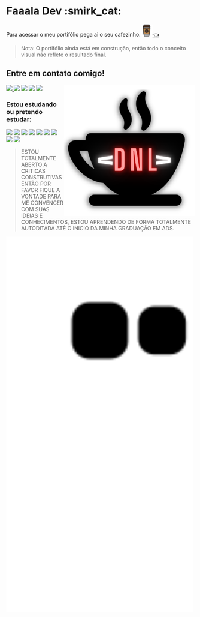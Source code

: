 <h1>Faaala Dev :smirk_cat:</h1> 

Para acessar o meu portifólio pega ai o seu cafezinho.<a href="https://devnylo.github.io/DevNylo-Portifolio/"><img src="https://raw.githubusercontent.com/DevNylo/DevNylo/6cede50e3c8295ec6f5193b6ba08b6ebfa0ed1a2/coffee.svg" width="32">👈<a/>
 
> Nota: O portifólio ainda está em construção, então todo o conceito visual não reflete o resultado final. 
  
## Entre em contato comigo!

<a href="https://devnylo.github.io/DevNylo-Portifolio/"><img src="https://github.com/DevNylo/DevNylo/blob/main/Logo-DNL.svg" width="350" align="right"></a>

<p align="left">
  <a href="mailto: contato_dsr@hotmail.com" alt="Outlook">
  <img src="https://img.shields.io/badge/Microsoft_Outlook-0078D4?style=for-the-badge&logo=microsoft-outlook&logoColor=white"</a>

  <a href="linkedin.com/in/danilo-rocha-437230197/" alt="Linkedin">
  <img src="https://img.shields.io/badge/LinkedIn-0077B5?style=for-the-badge&logo=linkedin&logoColor=white" /></a>

  <a href="https://contate.me/devnylo" alt="WhatsApp">
  <img src="https://img.shields.io/badge/WhatsApp-25D366?style=for-the-badge&logo=whatsapp&logoColor=white"/></a>

  <a href="https://www.instagram.com/its_nyloo/" alt="Instagram">
  <img src="https://img.shields.io/badge/Instagram-E4405F?style=for-the-badge&logo=instagram&logoColor=white"/></a>
  
  <a href="https://pt.stackoverflow.com/users/296428/devnylo" alt="StackOverFlow">
  <img src="https://img.shields.io/badge/Stack_Overflow-FE7A16?style=for-the-badge&logo=stack-overflow&logoColor=white"/></a>
</p>

<h3> Estou estudando ou pretendo estudar:</h3>

<a href="#" alt="HTML5">
<img src="https://img.shields.io/badge/HTML5-E34F26?style=for-the-badge&logo=html5&logoColor=white"/><a/>

<a href="#" alt="CSS">
<img src="https://img.shields.io/badge/CSS3-1572B6?style=for-the-badge&logo=css3&logoColor=white"/><a/>

<a href="#" alt="JavaScript">
<img src="https://img.shields.io/badge/JavaScript-F7DF1E?style=for-the-badge&logo=javascript&logoColor=black"/><a/>

<a href="#" alt="ReactJS">
<img src="https://img.shields.io/badge/React-20232A?style=for-the-badge&logo=react&logoColor=61DAFB"/><a/>

<a href="#" alt="NodeJS">
<img src="https://img.shields.io/badge/Node.js-43853D?style=for-the-badge&logo=node.js&logoColor=white"/><a/>

<a href="#" alt="Python">
<img src="https://img.shields.io/badge/Python-14354C?style=for-the-badge&logo=python&logoColor=white"/><a/>

<a href="#" alt="Linux">
<img src="https://img.shields.io/badge/Linux-E34F26?style=for-the-badge&logo=linux&logoColor=black"/><a/>

<a href="#" alt="Git">
<img src="https://img.shields.io/badge/Git-E34F26?style=for-the-badge&logo=git&logoColor=white"/><a/>

<a href="#" alt="MySQL">
<img src="https://img.shields.io/badge/MySQL-00000F?style=for-the-badge&logo=mysql&logoColor=white"/><a/>

> ESTOU TOTALMENTE ABERTO A CRITICAS CONSTRUTIVAS ENTÃO POR FAVOR FIQUE A VONTADE PARA ME CONVENCER COM SUAS IDEIAS E CONHECIMENTOS, ESTOU APRENDENDO DE FORMA TOTALMENTE AUTODITADA ATÉ O INICIO DA MINHA GRADUAÇÃO EM ADS.

<img src="https://raw.githubusercontent.com/DevNylo/DevNylo/c11ff2bb2c6f53e3ec8216eaef528fa260ca0e42/github-contribution-grid-snake.svg" width="500"/>

